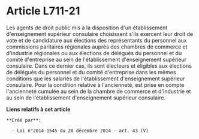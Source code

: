 # Article L711-21

Les agents de droit public mis à la disposition d'un établissement d'enseignement supérieur consulaire choisissent s'ils
exercent leur droit de vote et de candidature aux élections des représentants du personnel aux commissions paritaires
régionales auprès des chambres de commerce et d'industrie régionales ou aux élections de délégués du personnel et du comité
d'entreprise au sein de l'établissement d'enseignement supérieur consulaire. Dans ce dernier cas, ils sont électeurs et
éligibles aux élections de délégués du personnel et du comité d'entreprise dans les mêmes conditions que les salariés de
l'établissement d'enseignement supérieur consulaire. Pour la condition relative à l'ancienneté, est prise en compte
l'ancienneté cumulée au sein de la chambre de commerce et d'industrie et au sein de l'établissement d'enseignement supérieur
consulaire.

**Liens relatifs à cet article**

	**Créé par**:

	  - Loi n°2014-1545 du 20 décembre 2014 - art. 43 (V)
